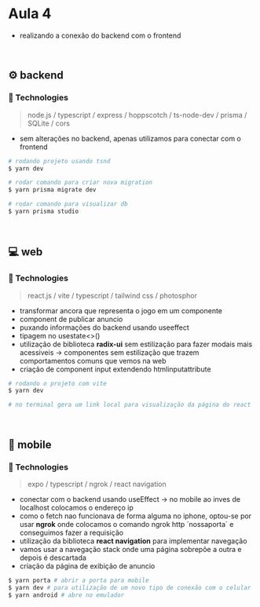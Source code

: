 <h1> Aula 4 </h1>

* realizando a conexão do backend com o frontend

<br />

## ⚙️ backend

### :rocket: Technologies 
> node.js / typescript / express / hoppscotch / ts-node-dev / prisma / SQLite / cors

- sem alterações no backend, apenas utilizamos para conectar com o frontend

```bash
# rodando projeto usando tsnd
$ yarn dev

# rodar comando para criar nova migration
$ yarn prisma migrate dev

# rodar comando para visualizar db
$ yarn prisma studio
```

<br />

## 💻 web

### :rocket: Technologies 
> react.js / vite / typescript / tailwind css / photosphor

- transformar ancora que representa o jogo em um componente
- component de publicar anuncio
- puxando informações do backend usando useeffect
- tipagem no usestate<>()
- utilização de biblioteca **radix-ui** sem estilização para fazer modais mais acessiveis -> componentes sem estilização que trazem comportamentos comuns que vemos na web
- criação de component input extendendo htmlinputattribute

```bash
# rodando o projeto com vite
$ yarn dev

# no terminal gera um link local para visualização da página do react
```

<br />

## 📱 mobile

### :rocket: Technologies 
> expo / typescript / ngrok / react navigation

- conectar com o backend usando useEffect -> no mobile ao inves de localhost colocamos o endereço ip
- como o fetch nao funcionava de forma alguma no iphone, optou-se por usar **ngrok** onde colocamos o comando ngrok http ´nossaporta´ e conseguimos fazer a requisição
- utilização da biblioteca **react navigation** para implementar navegação
- vamos usar a navegação stack onde uma página sobrepõe a outra e depois é descartada
- criação da página de exibição de anuncio

```bash
$ yarn porta # abrir a porta para mobile
$ yarn dev # para utilização de um novo tipo de conexão com o celular
$ yarn android # abre no emulador
```